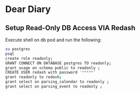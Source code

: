 # Dear Diary

## Setup Read-Only DB Access VIA Redash

Execute shell on db pod and run the following:

```bash
su postgres
psql
create role readonly;
GRANT CONNECT ON DATABASE postgres TO readonly;
grant usage on schema public to readonly ;
CREATE USER redash with password '*****'
grant readonly to redash;
grant select on parsing_calendar to readonly ;
grant select on parsing_event to readonly ;
```
